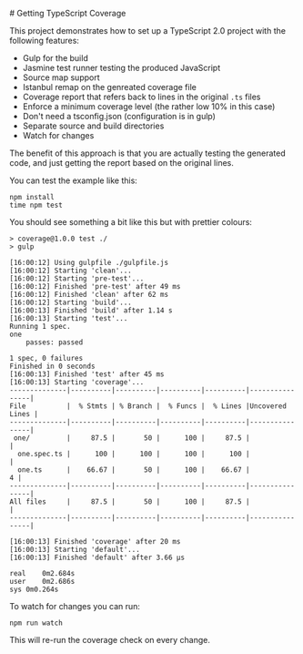 # Getting TypeScript Coverage

This project demonstrates how to set up a TypeScript 2.0 project with the following features:

* Gulp for the build
* Jasmine test runner testing the produced JavaScript
* Source map support
* Istanbul remap on the genreated coverage file
* Coverage report that refers back to lines in the original `.ts` files
* Enforce a minimum coverage level (the rather low 10% in this case)
* Don't need a tsconfig.json (configuration is in gulp)
* Separate source and build directories
* Watch for changes

The benefit of this approach is that you are actually testing the generated
code, and just getting the report based on the original lines.

You can test the example like this:

```
npm install
time npm test
```

You should see something a bit like this but with prettier colours: 

```
> coverage@1.0.0 test ./
> gulp

[16:00:12] Using gulpfile ./gulpfile.js
[16:00:12] Starting 'clean'...
[16:00:12] Starting 'pre-test'...
[16:00:12] Finished 'pre-test' after 49 ms
[16:00:12] Finished 'clean' after 62 ms
[16:00:12] Starting 'build'...
[16:00:13] Finished 'build' after 1.14 s
[16:00:13] Starting 'test'...
Running 1 spec.
one
    passes: passed

1 spec, 0 failures
Finished in 0 seconds
[16:00:13] Finished 'test' after 45 ms
[16:00:13] Starting 'coverage'...
--------------|----------|----------|----------|----------|----------------|
File          |  % Stmts | % Branch |  % Funcs |  % Lines |Uncovered Lines |
--------------|----------|----------|----------|----------|----------------|
 one/         |     87.5 |       50 |      100 |     87.5 |                |
  one.spec.ts |      100 |      100 |      100 |      100 |                |
  one.ts      |    66.67 |       50 |      100 |    66.67 |              4 |
--------------|----------|----------|----------|----------|----------------|
All files     |     87.5 |       50 |      100 |     87.5 |                |
--------------|----------|----------|----------|----------|----------------|

[16:00:13] Finished 'coverage' after 20 ms
[16:00:13] Starting 'default'...
[16:00:13] Finished 'default' after 3.66 μs

real	0m2.684s
user	0m2.686s
sys	0m0.264s
```

To watch for changes you can run:

```
npm run watch
```

This will re-run the coverage check on every change.
